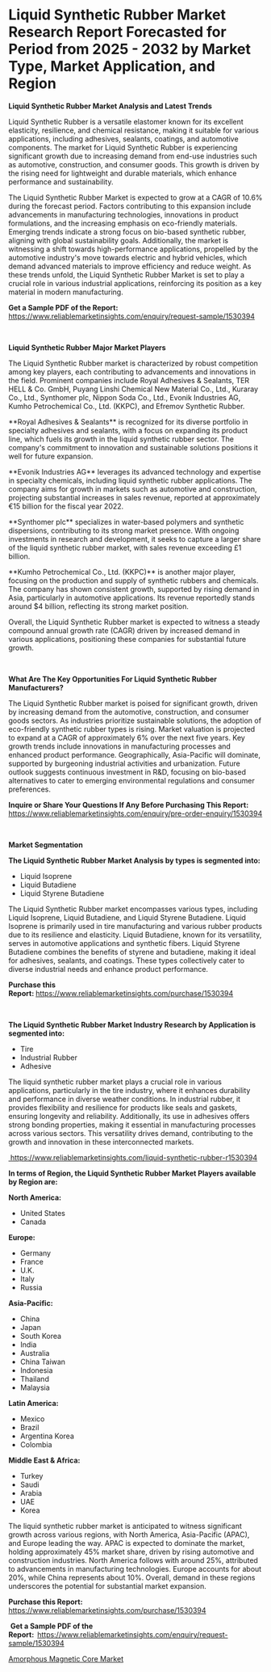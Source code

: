<p><h1>Liquid Synthetic Rubber Market Research Report Forecasted for Period from 2025 -  2032 by Market Type, Market Application, and Region</h1></p><p><strong>Liquid Synthetic Rubber Market Analysis and Latest Trends</strong></p>
<p><p>Liquid Synthetic Rubber is a versatile elastomer known for its excellent elasticity, resilience, and chemical resistance, making it suitable for various applications, including adhesives, sealants, coatings, and automotive components. The market for Liquid Synthetic Rubber is experiencing significant growth due to increasing demand from end-use industries such as automotive, construction, and consumer goods. This growth is driven by the rising need for lightweight and durable materials, which enhance performance and sustainability.</p><p>The Liquid Synthetic Rubber Market is expected to grow at a CAGR of 10.6% during the forecast period. Factors contributing to this expansion include advancements in manufacturing technologies, innovations in product formulations, and the increasing emphasis on eco-friendly materials. Emerging trends indicate a strong focus on bio-based synthetic rubber, aligning with global sustainability goals. Additionally, the market is witnessing a shift towards high-performance applications, propelled by the automotive industry's move towards electric and hybrid vehicles, which demand advanced materials to improve efficiency and reduce weight. As these trends unfold, the Liquid Synthetic Rubber Market is set to play a crucial role in various industrial applications, reinforcing its position as a key material in modern manufacturing.</p></p>
<p><strong>Get a Sample PDF of the Report:&nbsp;</strong> <a href="https://www.reliablemarketinsights.com/enquiry/request-sample/1530394?utm_campaign=2210&utm_medium=2&utm_source=Github&utm_content=ia&utm_term=01042025&utm_id=liquid-synthetic-rubber">https://www.reliablemarketinsights.com/enquiry/request-sample/1530394</a></p>
<p>&nbsp;</p>
<p><strong>Liquid Synthetic Rubber Major Market Players</strong></p>
<p><p>The Liquid Synthetic Rubber market is characterized by robust competition among key players, each contributing to advancements and innovations in the field. Prominent companies include Royal Adhesives & Sealants, TER HELL & Co. GmbH, Puyang Linshi Chemical New Material Co., Ltd., Kuraray Co., Ltd., Synthomer plc, Nippon Soda Co., Ltd., Evonik Industries AG, Kumho Petrochemical Co., Ltd. (KKPC), and Efremov Synthetic Rubber.</p><p>**Royal Adhesives & Sealants** is recognized for its diverse portfolio in specialty adhesives and sealants, with a focus on expanding its product line, which fuels its growth in the liquid synthetic rubber sector. The company's commitment to innovation and sustainable solutions positions it well for future expansion.</p><p>**Evonik Industries AG** leverages its advanced technology and expertise in specialty chemicals, including liquid synthetic rubber applications. The company aims for growth in markets such as automotive and construction, projecting substantial increases in sales revenue, reported at approximately €15 billion for the fiscal year 2022.</p><p>**Synthomer plc** specializes in water-based polymers and synthetic dispersions, contributing to its strong market presence. With ongoing investments in research and development, it seeks to capture a larger share of the liquid synthetic rubber market, with sales revenue exceeding £1 billion.</p><p>**Kumho Petrochemical Co., Ltd. (KKPC)** is another major player, focusing on the production and supply of synthetic rubbers and chemicals. The company has shown consistent growth, supported by rising demand in Asia, particularly in automotive applications. Its revenue reportedly stands around $4 billion, reflecting its strong market position.</p><p>Overall, the Liquid Synthetic Rubber market is expected to witness a steady compound annual growth rate (CAGR) driven by increased demand in various applications, positioning these companies for substantial future growth.</p></p>
<p>&nbsp;</p>
<p><strong>What Are The Key Opportunities For Liquid Synthetic Rubber Manufacturers?</strong></p>
<p><p>The Liquid Synthetic Rubber market is poised for significant growth, driven by increasing demand from the automotive, construction, and consumer goods sectors. As industries prioritize sustainable solutions, the adoption of eco-friendly synthetic rubber types is rising. Market valuation is projected to expand at a CAGR of approximately 6% over the next five years. Key growth trends include innovations in manufacturing processes and enhanced product performance. Geographically, Asia-Pacific will dominate, supported by burgeoning industrial activities and urbanization. Future outlook suggests continuous investment in R&D, focusing on bio-based alternatives to cater to emerging environmental regulations and consumer preferences.</p></p>
<p><strong>Inquire or Share Your Questions If Any Before Purchasing This Report:</strong> <a href="https://www.reliablemarketinsights.com/enquiry/pre-order-enquiry/1530394?utm_campaign=2210&utm_medium=2&utm_source=Github&utm_content=ia&utm_term=01042025&utm_id=liquid-synthetic-rubber">https://www.reliablemarketinsights.com/enquiry/pre-order-enquiry/1530394</a></p>
<p>&nbsp;</p>
<p><strong>Market Segmentation</strong></p>
<p><strong>The Liquid Synthetic Rubber Market Analysis by types is segmented into:</strong></p>
<p><ul><li>Liquid Isoprene</li><li>Liquid Butadiene</li><li>Liquid Styrene Butadiene</li></ul></p>
<p><p>The Liquid Synthetic Rubber market encompasses various types, including Liquid Isoprene, Liquid Butadiene, and Liquid Styrene Butadiene. Liquid Isoprene is primarily used in tire manufacturing and various rubber products due to its resilience and elasticity. Liquid Butadiene, known for its versatility, serves in automotive applications and synthetic fibers. Liquid Styrene Butadiene combines the benefits of styrene and butadiene, making it ideal for adhesives, sealants, and coatings. These types collectively cater to diverse industrial needs and enhance product performance.</p></p>
<p><strong>Purchase this Report:&nbsp;</strong><a href="https://www.reliablemarketinsights.com/purchase/1530394?utm_campaign=2210&utm_medium=2&utm_source=Github&utm_content=ia&utm_term=01042025&utm_id=liquid-synthetic-rubber">https://www.reliablemarketinsights.com/purchase/1530394</a></p>
<p>&nbsp;</p>
<p><strong>The Liquid Synthetic Rubber Market Industry Research by Application is segmented into:</strong></p>
<p><ul><li>Tire</li><li>Industrial Rubber</li><li>Adhesive</li></ul></p>
<p><p>The liquid synthetic rubber market plays a crucial role in various applications, particularly in the tire industry, where it enhances durability and performance in diverse weather conditions. In industrial rubber, it provides flexibility and resilience for products like seals and gaskets, ensuring longevity and reliability. Additionally, its use in adhesives offers strong bonding properties, making it essential in manufacturing processes across various sectors. This versatility drives demand, contributing to the growth and innovation in these interconnected markets.</p></p>
<p><a href="https://www.reliablemarketinsights.com/liquid-synthetic-rubber-r1530394?utm_campaign=2210&utm_medium=2&utm_source=Github&utm_content=ia&utm_term=01042025&utm_id=liquid-synthetic-rubber">&nbsp;https://www.reliablemarketinsights.com/liquid-synthetic-rubber-r1530394</a></p>
<p><strong>In terms of Region, the Liquid Synthetic Rubber Market Players available by Region are:</strong></p>
<p>
    <p> <strong> North America: </strong>
        <ul>
            <li>United States</li>
            <li>Canada</li>
        </ul>
        </p> 
    <p> <strong> Europe: </strong>
        <ul>
            <li>Germany</li>
            <li>France</li>
            <li>U.K.</li>
            <li>Italy</li>
            <li>Russia</li>
        </ul>
        </p> 
    <p> <strong> Asia-Pacific: </strong>
        <ul>
            <li>China</li>
            <li>Japan</li>
            <li>South Korea</li>
            <li>India</li>
            <li>Australia</li>
            <li>China Taiwan</li>
            <li>Indonesia</li>
            <li>Thailand</li>
            <li>Malaysia</li>
        </ul>
        </p> 
    <p> <strong> Latin America: </strong>
        <ul>
            <li>Mexico</li>
            <li>Brazil</li>
            <li>Argentina Korea</li>
            <li>Colombia</li>
        </ul>
        </p> 
    <p> <strong> Middle East & Africa: </strong>
        <ul>
            <li>Turkey</li>
            <li>Saudi</li>
            <li>Arabia</li>
            <li>UAE</li>
            <li>Korea</li>
        </ul>
    </p>
    </p>
<p><p>The liquid synthetic rubber market is anticipated to witness significant growth across various regions, with North America, Asia-Pacific (APAC), and Europe leading the way. APAC is expected to dominate the market, holding approximately 45% market share, driven by rising automotive and construction industries. North America follows with around 25%, attributed to advancements in manufacturing technologies. Europe accounts for about 20%, while China represents about 10%. Overall, demand in these regions underscores the potential for substantial market expansion.</p></p>
<p><strong>Purchase this Report: </strong><a href="https://www.reliablemarketinsights.com/purchase/1530394?utm_campaign=2210&utm_medium=2&utm_source=Github&utm_content=ia&utm_term=01042025&utm_id=liquid-synthetic-rubber">https://www.reliablemarketinsights.com/purchase/1530394</a></p>
<p>&nbsp;<strong>Get a Sample PDF of the Report:&nbsp;&nbsp;</strong><a href="https://www.reliablemarketinsights.com/enquiry/request-sample/1530394?utm_campaign=2210&utm_medium=2&utm_source=Github&utm_content=ia&utm_term=01042025&utm_id=liquid-synthetic-rubber">https://www.reliablemarketinsights.com/enquiry/request-sample/1530394</a></p>
<p><strong></strong></p>
<p><p><a href="https://github.com/NarcisoFerry/Market-Research-Report-List-2/blob/main/amorphous-magnetic-core-market.md?utm_campaign=2210&utm_medium=2&utm_source=Github&utm_content=ia&utm_term=01042025&utm_id=liquid-synthetic-rubber">Amorphous Magnetic Core Market</a></p></p>